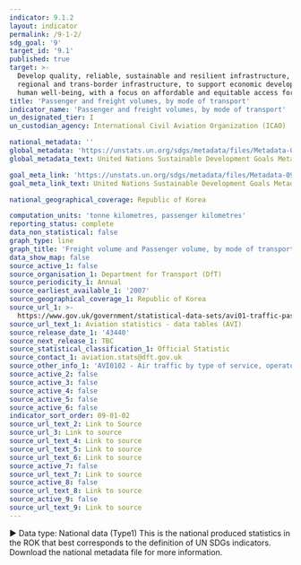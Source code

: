 ```yaml
---
indicator: 9.1.2
layout: indicator
permalink: /9-1-2/
sdg_goal: '9'
target_id: '9.1'
published: true
target: >-
  Develop quality, reliable, sustainable and resilient infrastructure, including
  regional and trans-border infrastructure, to support economic development and
  human well-being, with a focus on affordable and equitable access for all
title: 'Passenger and freight volumes, by mode of transport'
indicator_name: 'Passenger and freight volumes, by mode of transport'
un_designated_tier: I
un_custodian_agency: International Civil Aviation Organization (ICAO)

national_metadata: ''
global_metadata: 'https://unstats.un.org/sdgs/metadata/files/Metadata-09-01-02.pdf'
global_metadata_text: United Nations Sustainable Development Goals Metadata (PDF 375 KB)

goal_meta_link: 'https://unstats.un.org/sdgs/metadata/files/Metadata-09-01-02.pdf'
goal_meta_link_text: United Nations Sustainable Development Goals Metadata (PDF 375 KB)

national_geographical_coverage: Republic of Korea

computation_units: 'tonne kilometres, passenger kilometres'
reporting_status: complete
data_non_statistical: false
graph_type: line
graph_title: 'Freight volume and Passenger volume, by mode of transport'
data_show_map: false
source_active_1: false
source_organisation_1: Department for Transport (DfT)
source_periodicity_1: Annual
source_earliest_available_1: '2007'
source_geographical_coverage_1: Republic of Korea
source_url_1: >-
  https://www.gov.uk/government/statistical-data-sets/avi01-traffic-passenger-numbers-mode-of-travel-to-airport
source_url_text_1: Aviation statistics - data tables (AVI)
source_release_date_1: '43440'
source_next_release_1: TBC
source_statistical_classification_1: Official Statistic
source_contact_1: aviation.stats@dft.gov.uk
source_other_info_1: 'AVI0102 - Air traffic by type of service, operator and airport (ODS, 42.6KB)'
source_active_2: false
source_active_3: false
source_active_4: false
source_active_5: false
source_active_6: false
indicator_sort_order: 09-01-02
source_url_text_2: Link to Source
source_url_3: Link to source
source_url_text_4: Link to source
source_url_text_5: Link to source
source_url_text_6: Link to source
source_active_7: false
source_url_text_7: Link to source
source_active_8: false
source_url_text_8: Link to source
source_active_9: false
source_url_text_9: Link to source
---
```

▶ Data type: National data (Type1) This is the national produced statistics in the ROK that best corresponds to the definition of UN SDGs indicators. Download the national metadata file for more information.
